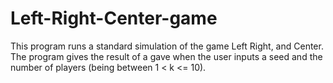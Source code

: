 # Left-Right-Center-game
This program runs a standard simulation of the game Left Right,
and Center. The program gives the result of a gave when the user inputs
a seed and the number of players (being between 1 < k <= 10).

